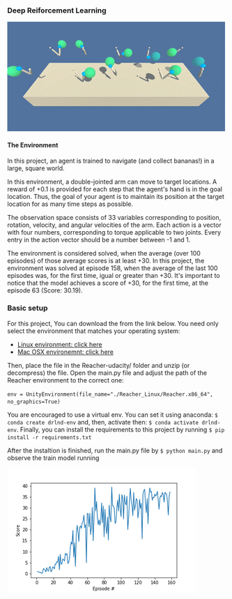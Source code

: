 ### Deep Reiforcement Learning

![An example of the environment to be solved](reacher.gif)
#### The Environment

In this project, an agent is trained to navigate (and collect bananas!) in a large, square world.

In this environment, a double-jointed arm can move to target locations. A reward of +0.1 is provided 
for each step that the agent's hand is in the goal location. Thus, the goal of your agent is to 
maintain its position at the target location for as many time steps as possible.

The observation space consists of 33 variables corresponding to position, rotation, velocity, 
and angular velocities of the arm. Each action is a vector with four numbers, corresponding to torque 
applicable to two joints. Every entry in the action vector should be a number between -1 and 1.

The environment is considered solved, when the average (over 100 episodes) of those average scores is at least +30. 
In this project, the environment was solved at episode 158, when the average of the last 100 episodes was, for the first time,
igual or greater than +30. It's important to notice that the model achieves a score of +30, for the first time, at the episode
63 (Score: 30.19).


### Basic setup

For this project, You can download the from the link below. You need only select the environment that matches your operating system:

* [Linux environment: click here](https://s3-us-west-1.amazonaws.com/udacity-drlnd/P2/Reacher/one_agent/Reacher_Linux.zip)
* [Mac OSX environemnt: click here](https://s3-us-west-1.amazonaws.com/udacity-drlnd/P2/Reacher/one_agent/Reacher.app.zip)

Then, place the file in the Reacher-udacity/ folder and unzip (or decompress) the file. Open the main.py file and adjust the
path of the Reacher environment to the correct one: 

`env = UnityEnvironment(file_name="./Reacher_Linux/Reacher.x86_64", no_graphics=True)`

You are encouraged to use a virtual env. You can set it using anaconda:
`$ conda create drlnd-env` and, then, activate then: `$ conda activate drlnd-env`. Finally, you can install the requirements to
this project by running `$ pip install -r requirements.txt`

After the instaltion is finished, run the main.py file by `$ python main.py` and observe the train model 
running

![An example of the environment to be solved](score_x_episodes.png)
